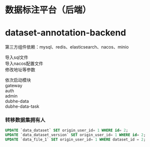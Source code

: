 # 数据标注平台（后端）
# dataset-annotation-backend 

第三方组件依赖：mysql、redis、elasticsearch、nacos、minio

导入sql文件 <br>
导入nacos配置文件 <br>
修改地址等参数 <br>

依次启动模块 <br>
gateway <br>
auth <br>
admin <br>
dubhe-data <br>
dubhe-data-task <br>


### 转移数据集拥有人
```sql
UPDATE `data_dataset` SET origin_user_id= 1 WHERE id= 2;
UPDATE `data_dataset_version` SET origin_user_id= 1 WHERE id= 2;
UPDATE `data_file_1` SET origin_user_id= 1 WHERE dataset_id = 2;
```

